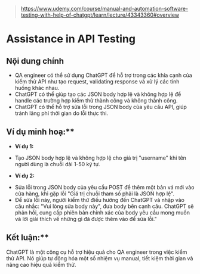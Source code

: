 > https://www.udemy.com/course/manual-and-automation-software-testing-with-help-of-chatgpt/learn/lecture/43343360#overview

# Assistance in API Testing

## Nội dung chính

* QA engineer có thể sử dụng ChatGPT để hỗ trợ trong các khía cạnh của kiểm thử API như tạo request, validating response và xử lý các tình huống khác nhau.
* ChatGPT có thể giúp tạo các JSON body hợp lệ và không hợp lệ để handle các trường hợp kiểm thử thành công và không thành công.
* ChatGPT có thể hỗ trợ sửa lỗi trong JSON body của yêu cầu API, giúp tránh lãng phí thời gian do lỗi thực thi.

## Ví dụ minh hoạ:**

* **Ví dụ 1:** 
- Tạo JSON body hợp lệ và không hợp lệ cho giá trị "username" khi tên người dùng là chuỗi dài 1-50 ký tự.
* **Ví dụ 2:** 
- Sửa lỗi trong JSON body của yêu cầu POST để thêm một bản vá mới vào cửa hàng, khi gặp lỗi "Giá trị chuỗi tham số phải là JSON hợp lệ". 
- Để sửa lỗi này, người kiểm thử điều hướng đến ChatGPT và nhập vào câu nhắc: "Vui lòng sửa body này", đưa body bên cạnh câu. ChatGPT sẽ phản hồi, cung cấp phiên bản chính xác của body yêu cầu mong muốn và lời giải thích về những gì đã được thêm vào để sửa lỗi."

## Kết luận:**
ChatGPT là một công cụ hỗ trợ hiệu quả cho QA engineer trong việc kiểm thử API. Nó giúp tự động hóa một số nhiệm vụ manual, tiết kiệm thời gian và nâng cao hiệu quả kiểm thử. 